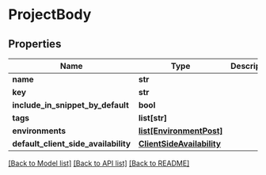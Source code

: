# ProjectBody

## Properties
Name | Type | Description | Notes
------------ | ------------- | ------------- | -------------
**name** | **str** |  | 
**key** | **str** |  | 
**include_in_snippet_by_default** | **bool** |  | [optional] 
**tags** | **list[str]** |  | [optional] 
**environments** | [**list[EnvironmentPost]**](EnvironmentPost.md) |  | [optional] 
**default_client_side_availability** | [**ClientSideAvailability**](ClientSideAvailability.md) |  | [optional] 

[[Back to Model list]](../README.md#documentation-for-models) [[Back to API list]](../README.md#documentation-for-api-endpoints) [[Back to README]](../README.md)


